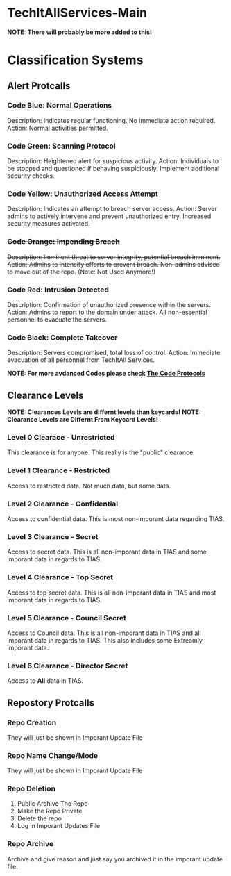 # TechItAllServices-Main

**NOTE: There will probably be more added to this!**

# Classification Systems

## Alert Protcalls
### Code Blue: Normal Operations

Description: Indicates regular functioning. No immediate action required. Action: Normal activities permitted.

### Code Green: Scanning Protocol

Description: Heightened alert for suspicious activity. Action: Individuals to be stopped and questioned if behaving suspiciously. Implement additional security checks.

### Code Yellow: Unauthorized Access Attempt

Description: Indicates an attempt to breach server access. Action: Server admins to actively intervene and prevent unauthorized entry. Increased security measures activated.

### ~~Code Orange: Impending Breach~~

~~Description: Imminent threat to server integrity, potential breach imminent. Action: Admins to intensify efforts to prevent breach. Non-admins advised to move out of the repo.~~ (Note: Not Used Anymore!)

### Code Red: Intrusion Detected

Description: Confirmation of unauthorized presence within the servers. Action: Admins to report to the domain under attack. All non-essential personnel to evacuate the servers.

### Code Black: Complete Takeover

Description: Servers compromised, total loss of control. Action: Immediate evacuation of all personnel from TechItAll Services.


**NOTE: For more avdanced Codes please check [The Code Protocols](https://github.com/TechItAllServices/TechItAllServices-Main/blob/main/protocols/code_protocols.md)**


## Clearance Levels
**NOTE: Clearances Levels are differnt levels than keycards!**
**NOTE: Clearance Levels are Differnt From Keycard Levels!**
### Level 0 Clearace - Unrestricted
This clearance is for anyone. This really is the "public" clearance.
### Level 1 Clearance - Restricted
Access to restricted data. Not much data, but some data.
### Level 2 Clearance - Confidential
Access to confidential data. This is most non-imporant data regarding TIAS.
### Level 3 Clearance - Secret
Access to secret data. This is all non-imporant data in TIAS and some imporant data in regards to TIAS.
### Level 4 Clearance - Top Secret
Access to top secret data. This is all non-imporant data in TIAS and most imporant data in regards to TIAS.
### Level 5 Clearance - Council Secret
Access to Council data. This is all non-imporant data in TIAS and all imporant data in regards to TIAS. This also includes some Extreamly imporant data.
### Level 6 Clearance - Director Secret
Access to **All** data in TIAS.
## Repostory Protcalls

### Repo Creation

They will just be shown in Imporant Update File

### Repo Name Change/Mode

They will just be shown in Imporant Update File

### Repo Deletion
1. Public Archive The Repo
2. Make the Repo Private
3. Delete the repo
4. Log in Imporant Updates File

### Repo Archive
Archive and give reason and just say you archived it in the imporant update file.
